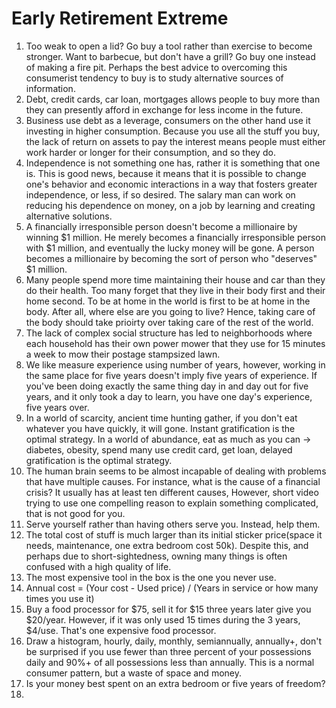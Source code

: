 # Early Retirement Extreme

1. Too weak to open a lid? Go buy a tool rather than exercise to become stronger. Want to barbecue, but don't have a grill? Go buy one instead of making a fire pit. Perhaps the best advice to overcoming this consumerist tendency to buy is to study alternative sources of information.
2. Debt, credit cards, car loan, mortgages allows people to buy more than they can presently afford in exchange for less income in the future. 
3. Business use debt as a leverage, consumers on the other hand use it investing in higher consumption. Because you use all the stuff you buy, the lack of return on assets to pay the interest means people must either work harder or longer for their consumption, and so they do.
4. Independence is not something one has, rather it is something that one is. This is good news, because it means that it is possible to change one's behavior and economic interactions in a way that fosters greater independence, or less, if so desired. The salary man can work on reducing his dependence on money, on a job by learning and creating alternative solutions. 
5. A financially irresponsible person doesn't become a millionaire by winning $1 million. He merely becomes a financially irresponsible person with $1 million, and eventually the lucky money will be gone. A person becomes a millionaire by becoming the sort of person who "deserves" $1 million. 
6. Many people spend more time maintaining their house and car than they do their health. Too many forget that they live in their body first and their home second. To be at home in the world is first to be at home in the body. After all, where else are you going to live? Hence, taking care of the body should take prioirty over taking care of the rest of the world. 
7. The lack of complex social structure has led to neighborhoods where each household has their own power mower that they use for 15 minutes a week to mow their postage stampsized lawn. 
8. We like measure experience using number of years, however, working in the same place for five years doesn't imply five years of experience. If you've been doing exactly the same thing day in and day out for five years, and it only took a day to learn, you have one day's experience, five years over. 
9. In a world of scarcity, ancient time hunting gather, if you don't eat whatever you have quickly, it will gone. Instant gratification is the optimal strategy. In a world of abundance, eat as much as you can -> diabetes, obesity, spend many use credit card, get loan, delayed gratification is the optimal strategy. 
10. The human brain seems to be almost incapable of dealing with problems that have multiple causes. For instance, what is the cause of a financial crisis? It usually has at least ten different causes, However, short video trying to use one compelling reason to explain something complicated, that is not good for you. 
11. Serve yourself rather than having others serve you. Instead, help them.
12. The total cost of stuff is much larger than its initial sticker price(space it needs, maintenance, one extra bedroom cost 50k). Despite this, and perhaps due to short-sightedness, owning many things is often confused with a high quality of life. 
13. The most expensive tool in the box is the one you never use. 
14. Annual cost = (Your cost - Used price) / (Years in service or how many times you use it)
15. Buy a food processor for $75, sell it for $15 three years later give you $20/year. However, if it was only used 15 times during the 3 years, $4/use. That's one expensive food processor. 
16. Draw a histogram, hourly, daily, monthly, semiannually, annually+, don't be surprised if you use fewer than three percent of your possessions daily and 90%+ of all possessions less than annually. This is a normal consumer pattern, but a waste of space and money.
17. Is your money best spent on an extra bedroom or five years of freedom?
18. 
